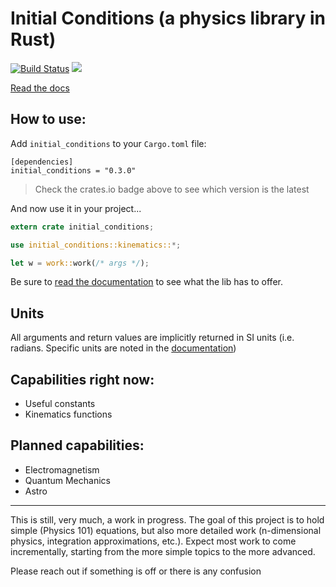 # Initial Conditions (a physics library in Rust)
[![Build Status](https://travis-ci.org/someguynamedmatt/initial_conditions.svg?branch=master)](https://travis-ci.org/someguynamedmatt/initial_conditions)
[![](https://img.shields.io/crates/v/initial_conditions.svg)](https://crates.io/crates/initial_conditions)

[Read the docs](https://someguynamedmatt.github.io/initial_conditions/initial_conditions/index.html)

## How to use:

Add `initial_conditions` to your `Cargo.toml` file:

```
[dependencies]
initial_conditions = "0.3.0"
```
> Check the crates.io badge above to see which version is the latest

And now use it in your project...

```rust
extern crate initial_conditions;

use initial_conditions::kinematics::*;

let w = work::work(/* args */);
```

Be sure to [read the documentation](https://someguynamedmatt.github.io/initial_conditions/initial_conditions/index.html) to see what the lib has to offer.

## Units

All arguments and return values are implicitly returned in SI units (i.e. radians. Specific units are noted in the [documentation](https://someguynamedmatt.github.io/initial_conditions/initial_conditions/index.html))


## Capabilities right now:

- Useful constants
- Kinematics functions

## Planned capabilities:

- Electromagnetism
- Quantum Mechanics
- Astro
____

This is still, very much, a work in progress. The goal of this project is to hold simple (Physics 101) equations, but also more detailed work (n-dimensional physics, integration approximations, etc.). Expect most work to come incrementally, starting from the more simple topics to the more advanced.

Please reach out if something is off or there is any confusion

